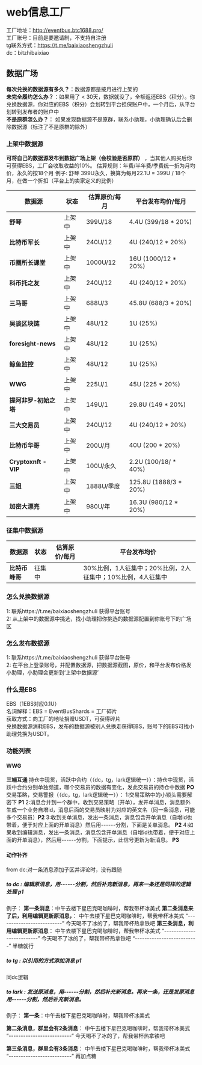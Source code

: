 # web信息工厂
工厂地址：http://eventbus.btc1688.pro/ <br>
工厂账号：目前是要邀请制，不支持自注册 <br>
tg联系方式：https://t.me/baixiaoshengzhuli <br>
dc：bitzhibaixiao <br>
## 数据广场
**每次兑换的数据源有多久？**：数据源都是按月进行上架的  <br>
**未完全履约怎么办？**：如果用了 < 30天，数据就没了，全额返还EBS（积分）。你兑换数据源，你对应的EBS（积分）会划转到平台担保账户中，一个月后，从平台划转到发布者的账户中  <br>
**不是原群怎么办？**： 如果发现数据源不是原群，联系小助理，小助理确认后会删除数据源（标注了不是原群的除外）  <br>

### 上架中数据源
**可将自己的数据源发布到数据广场上架（会校验是否原群）** ，当其他人购买后你可获得EBS，工厂会收取收益的10%。
估算规则：年费/半年费/季费统一折为月均价，永久的按18个月
例子: 舒琴 399U永久，换算为每月22.1U = 399U  / 18个月，在做一个折扣（平台上的卖家定义的比例）

| 数据源              | 状态  | 估算原价/每月  | 平台发布均价/每月          |
| ------------------- | ---- | ------------- | --------------------------- |
| **舒琴**                | 上架中 | 399U/18       | 4.4U (399/18 * 20%)         |
| **比特币军长**          | 上架中 | 240U/12       | 4U (240/12 * 20%)           |
| **币圈所长课堂**        | 上架中 | 1000U/12      | 16U (1000/12 * 20%)         |
| **科币托之友**          | 上架中 | 240U/12       | 4U (240/12 * 20%)           |
| **三马哥**              | 上架中 | 688U/3        | 45.8U (688/3 * 20%)         |
| **吴谈区块链**          | 上架中 | 48U/12        | 1U (25%)                    |
| **foresight-news**     | 上架中 | 48U/12        | 1U (25%)                    |
| **鲸鱼监控**            | 上架中 | 48U/12        | 1U (25%)                    |
| **WWG**                | 上架中 | 225U/1        | 45U (225 * 20%)             |
| **提阿非罗-初始之塔**  | 上架中 | 149U/1        | 29.8U (149 * 20%)           |
| **三大交易员**          | 上架中 | 240U/12       | 4U (240/12 * 20%)           |
| **比特币华哥**          | 上架中 | 200U/月       | 40U (200 * 20%)             |
| **Cryptoxnft - VIP**   | 上架中 | 100U/永久     | 2.2U (100/18/ * 40%)        |
| **三姐**                | 上架中 | 1888U/季度    | 125.8U (1888/3 * 20%)       |
| **加密大漂亮**          | 上架中 | 980U/年       | 16.3U (980/12 * 20%)        |

### 征集中数据源
| 数据源  | 状态  | 估算原价/每月  | 平台发布均价  |
| ------- | ---- | ------------- | ------------- |
| **比特币峰哥** | 征集中 |  | 30%比例，1人征集中；20%比例，2人征集中；10%比例，4人征集中 |

### 怎么兑换数据源
1: 联系https://t.me/baixiaoshengzhuli 获得平台账号 <br>
2: 从上架中的数据源中挑选，找小助理把你挑选的数据源配置到你账号下的广场区 <br>

### 怎么发布数据源
1: 联系https://t.me/baixiaoshengzhuli 获得平台账号 <br>
2: 在平台上登录账号，并配置数据源，把数据源截图，原价，和平台发布价格发小助理，小助理会更新到‘上架中数据源’ <br>

### 什么是EBS
EBS（1EBS对应0.1U） <br>
名词解释：EBS = EventBusShards = 工厂碎片 <br>
获取方式：向工厂的地址捐赠USDT，可获得碎片 <br>
兑换数据源消耗EBS，发布的数据源被别人兑换走获得EBS，账号下的EBS可找小助理兑换为USDT。

### 功能列表
#### WWG
**三端互通**
持仓中现货，活跃中合约（（dc，tg，lark逻辑统一））：持仓中现货，活跃中合约分别单独频道，哪个交易员的数据有变化，发此交易员的持仓中数据 **PO**
交易策略，交易警报（（dc，tg，lark逻辑统一））：
1:交易策略中的小锁头需要解密下 **P1**
2:消息合并到一个群中，收到交易策略（开单），发开单消息，消息额外生成一个业务自增id，消息后面的交易员映射为对应的英文名（同一条消息，可能多个交易员）**P2**
3:收到关单消息，发出一条消息，消息包含开单消息（自增id也带着，便于对应上面的开单消息）然后用------分割，下面是关单消息。 **P2**
4:如果收到编辑消息，发出一条消息，消息包含开单消息（自增id也带着，便于对应上面的开单消息），然后用------分割，下面提示，此信号更新为新消息。 **P3**

#### 动作补齐
from dc:对一条消息添加子区并评论时，没有跟随

##### to dc : 编辑原消息，用------分割，然后补充新消息，再来一条还是同样的逻辑处理 **p1**
例子：
**第一条消息**：中午去楼下星巴克喝咖啡时，帮我带杯冰美式
**第二条消息来了后，利用编辑更新原消息，**：
中午去楼下星巴克喝咖啡时，帮我带杯冰美式
“--------------------------”
今天喝不了冰的了，帮我带杯热拿铁吧
**第三条消息，利用编辑更新原消息**：
中午去楼下星巴克喝咖啡时，帮我带杯冰美式
“--------------------------”
今天喝不了冰的了，帮我带杯热拿铁吧
“--------------------------”
半糖就行

##### to tg : 以引用的方式添加消息 **p1**
同dc逻辑

##### to lark : 发送原消息，用------分割，然后补充新消息。再来一条，还是发原消息用------分割，然后补充新消息。

例子：
**第一条**：中午去楼下星巴克喝咖啡时，帮我带杯冰美式

**第二条消息，群里会有2条消息**：
中午去楼下星巴克喝咖啡时，帮我带杯冰美式
“--------------------------”
今天喝不了冰的了，帮我带杯热拿铁吧

**第三条消息，群里会有3条消息**：
中午去楼下星巴克喝咖啡时，帮我带杯冰美式
“--------------------------”
再加点糖











